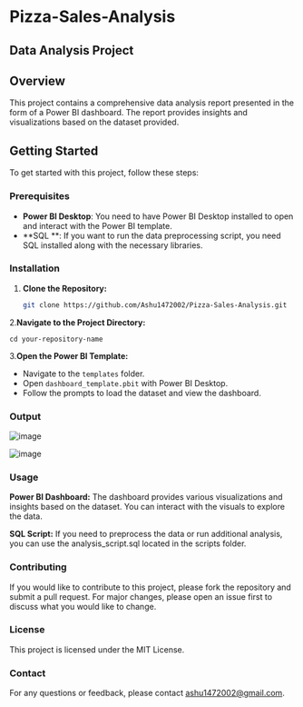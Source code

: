 # Pizza-Sales-Analysis
## Data Analysis Project

## Overview

This project contains a comprehensive data analysis report presented in the form of a Power BI dashboard. The report provides insights and visualizations based on the dataset provided. 

## Getting Started

To get started with this project, follow these steps:

### Prerequisites

- **Power BI Desktop**: You need to have Power BI Desktop installed to open and interact with the Power BI template.
- **SQL **: If you want to run the data preprocessing script, you need SQL installed along with the necessary libraries.

### Installation

1. **Clone the Repository:**

   ```sh
   git clone https://github.com/Ashu1472002/Pizza-Sales-Analysis.git
   
2.**Navigate to the Project Directory:**

  `cd your-repository-name`

3.**Open the Power BI Template:**

- Navigate to the `templates` folder.
- Open `dashboard_template.pbit` with Power BI Desktop.
- Follow the prompts to load the dataset and view the dashboard.

### Output


![image](https://github.com/Ashu1472002/Pizza-Sales-Analysis/assets/71172888/0609c73f-78bd-43ed-a832-0e2f76a3a6ae)

![image](https://github.com/Ashu1472002/Pizza-Sales-Analysis/assets/71172888/7dd0894f-24c0-41a4-b87d-283533236fdf)


### Usage
**Power BI Dashboard:** The dashboard provides various visualizations and insights based on the dataset. You can interact with the visuals to explore the data.

**SQL Script:** If you need to preprocess the data or run additional analysis, you can use the analysis_script.sql located in the scripts folder.

### Contributing
If you would like to contribute to this project, please fork the repository and submit a pull request. For major changes, please open an issue first to discuss what you would like to change.

### License
This project is licensed under the MIT License.

### Contact
For any questions or feedback, please contact ashu1472002@gmail.com.


  
